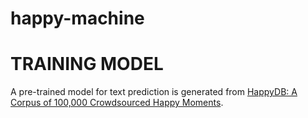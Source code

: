 # happy-machine



# TRAINING MODEL
A pre-trained model for text prediction is generated from [HappyDB: A Corpus of 100,000 Crowdsourced Happy Moments](https://rit-public.github.io/HappyDB/).
